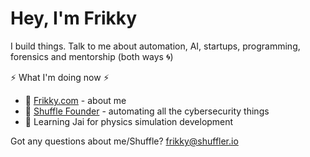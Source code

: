 # Hey, I'm Frikky 
I build things. Talk to me about automation, AI, startups, programming, forensics and mentorship (both ways :cyclone:)

:zap: What I'm doing now :zap:
* :raising_hand: [Frikky.com](https://frikky.com) - about me
* :ocean: [Shuffle Founder](https://shuffler.io) - automating all the cybersecurity things
* 📖 Learning Jai for physics simulation development

Got any questions about me/Shuffle? [frikky@shuffler.io](mailto:frikky@shuffler.io)

